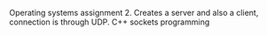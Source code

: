 Operating systems assignment 2.
Creates a server and also a client, connection is through UDP.
C++ sockets programming

